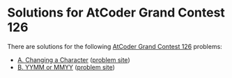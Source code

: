 # Solutions for AtCoder Grand Contest 126

There are solutions for the following [AtCoder Grand Contest 126](https://atcoder.jp/contests/abc126) problems:

- [A. Changing a Character](a.cc)
  ([problem site](https://atcoder.jp/contests/abc126/tasks/abc126_a))
- [B. YYMM or MMYY](b.cc)
  ([problem site](https://atcoder.jp/contests/abc126/tasks/abc126_b))
